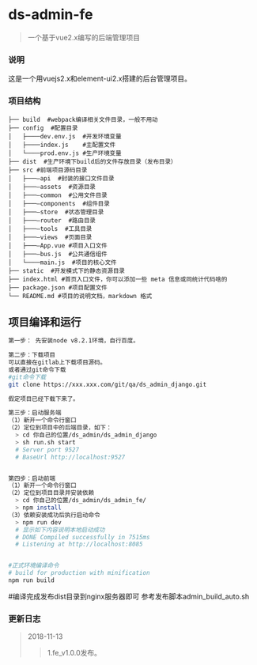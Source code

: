 # ds-admin-fe
> 一个基于vue2.x编写的后端管理项目

### 说明

  这是一个用vuejs2.x和element-ui2.x搭建的后台管理项目。

### 项目结构
```
├── build  #webpack编译相关文件目录，一般不用动
├── config  #配置目录
│   ├────dev.env.js  #开发环境变量
│   ├────index.js    #主配置文件
│   └────prod.env.js #生产环境变量
├── dist  #生产环境下build后的文件存放目录（发布目录）
├── src #前端项目源码目录
│   ├───—api  #封装的接口文件目录
│   ├───—assets  #资源目录
│   ├───—common  #公用文件目录
│   ├───—components  #组件目录
│   ├───—store  #状态管理目录
│   ├───—router  #路由目录
│   ├───—tools  #工具目录
│   ├───—views  #页面目录
│   ├───—App.vue #项目入口文件
│   ├───—bus.js  #公共通信组件
│   └────main.js  #项目的核心文件
├── static  #开发模式下的静态资源目录
├── index.html #首页入口文件，你可以添加一些 meta 信息或同统计代码啥的
├── package.json #项目配置文件
└── README.md #项目的说明文档，markdown 格式
```

## 项目编译和运行

``` bash
第一步： 先安装node v8.2.1环境，自行百度。

第二步：下载项目
可以直接在gitlab上下载项目源码。
或者通过git命令下载
#git命令下载
git clone https://xxx.xxx.com/git/qa/ds_admin_django.git

假定项目已经下载下来了。

第三步：启动服务端
（1）新开一个命令行窗口
（2）定位到项目中的后端目录，如下：
  > cd 你自己的位置/ds_admin/ds_admin_django
  > sh run.sh start
  # Server port 9527
  # BaseUrl http://localhost:9527


第四步：启动前端
（1）新开一个命令行窗口
（2）定位到项目目录并安装依赖
  > cd 你自己的位置/ds_admin/ds_admin_fe/
  > npm install
（3）依赖安装成功后执行启动命令
  > npm run dev
  # 显示如下内容说明本地启动成功
  # DONE Compiled successfully in 7515ms
  # Listening at http://localhost:8085


#正式环境编译命令
# build for production with minification
npm run build

```
#编译完成发布dist目录到nginx服务器即可
参考发布脚本admin_build_auto.sh

### 更新日志
> 2018-11-13
 >> 1.fe_v1.0.0发布。
